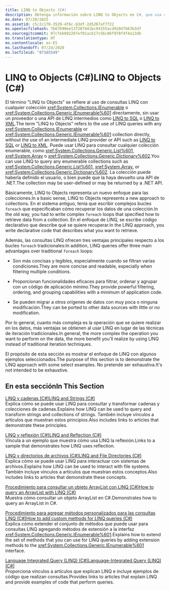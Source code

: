 ```yaml
---
title: LINQ to Objects (C#)
description: Obtenga información sobre LINQ to Objects en C#, que usa consultas LINQ con cualquier colección IEnumerable o IEnumerable<T> sin una API o proveedor LINQ intermedios.
ms.date: 07/20/2015
ms.assetid: c5c2c178-3529-4f6c-b3df-2d5267af7f22
ms.openlocfilehash: 7b67690ee13f207441bc94155acd91047b63b3df
ms.sourcegitcommit: 87cfeb69226fef01acb17c56c86f978f4f4a13db
ms.translationtype: HT
ms.contentlocale: es-ES
ms.lasthandoff: 07/24/2020
ms.locfileid: "87165549"
---
```

# <a name="linq-to-objects-c"></a><span data-ttu-id="a59f8-103">LINQ to Objects (C#)</span><span class="sxs-lookup"><span data-stu-id="a59f8-103">LINQ to Objects (C#)</span></span>

<span data-ttu-id="a59f8-104">El término "LINQ to Objects" se refiere al uso de consultas LINQ con cualquier colección <xref:System.Collections.IEnumerable> o <xref:System.Collections.Generic.IEnumerable%601> directamente, sin usar un proveedor o una API de LINQ intermedios como [LINQ to SQL](../../../../framework/data/adonet/sql/linq/index.md) o [LINQ to XML](./linq-to-xml-overview.md).</span><span class="sxs-lookup"><span data-stu-id="a59f8-104">The term "LINQ to Objects" refers to the use of LINQ queries with any <xref:System.Collections.IEnumerable> or <xref:System.Collections.Generic.IEnumerable%601> collection directly, without the use of an intermediate LINQ provider or API such as [LINQ to SQL](../../../../framework/data/adonet/sql/linq/index.md) or [LINQ to XML](./linq-to-xml-overview.md).</span></span> <span data-ttu-id="a59f8-105">Puede usar LINQ para consultar cualquier colección enumerable, como <xref:System.Collections.Generic.List%601>, <xref:System.Array> o <xref:System.Collections.Generic.Dictionary%602>.</span><span class="sxs-lookup"><span data-stu-id="a59f8-105">You can use LINQ to query any enumerable collections such as <xref:System.Collections.Generic.List%601>, <xref:System.Array>, or <xref:System.Collections.Generic.Dictionary%602>.</span></span> <span data-ttu-id="a59f8-106">La colección puede haberla definido el usuario, o bien puede que la haya devuelto una API de .NET.</span><span class="sxs-lookup"><span data-stu-id="a59f8-106">The collection may be user-defined or may be returned by a .NET API.</span></span>  
  
 <span data-ttu-id="a59f8-107">Básicamente, LINQ to Objects representa un nuevo enfoque para las colecciones.</span><span class="sxs-lookup"><span data-stu-id="a59f8-107">In a basic sense, LINQ to Objects represents a new approach to collections.</span></span> <span data-ttu-id="a59f8-108">En el sistema antiguo, tenía que escribir complejos bucles `foreach` que especificaban cómo recuperar los datos de una colección.</span><span class="sxs-lookup"><span data-stu-id="a59f8-108">In the old way, you had to write complex `foreach` loops that specified how to retrieve data from a collection.</span></span> <span data-ttu-id="a59f8-109">En el enfoque de LINQ, se escribe código declarativo que describe qué se quiere recuperar.</span><span class="sxs-lookup"><span data-stu-id="a59f8-109">In the LINQ approach, you write declarative code that describes what you want to retrieve.</span></span>  
  
 <span data-ttu-id="a59f8-110">Además, las consultas LINQ ofrecen tres ventajas principales respecto a los bucles `foreach` tradicionales:</span><span class="sxs-lookup"><span data-stu-id="a59f8-110">In addition, LINQ queries offer three main advantages over traditional `foreach` loops:</span></span>  
  
- <span data-ttu-id="a59f8-111">Son más concisas y legibles, especialmente cuando se filtran varias condiciones.</span><span class="sxs-lookup"><span data-stu-id="a59f8-111">They are more concise and readable, especially when filtering multiple conditions.</span></span>  
  
- <span data-ttu-id="a59f8-112">Proporcionan funcionalidades eficaces para filtrar, ordenar y agrupar con un código de aplicación mínimo.</span><span class="sxs-lookup"><span data-stu-id="a59f8-112">They provide powerful filtering, ordering, and grouping capabilities with a minimum of application code.</span></span>  
  
- <span data-ttu-id="a59f8-113">Se pueden migrar a otros orígenes de datos con muy poca o ninguna modificación.</span><span class="sxs-lookup"><span data-stu-id="a59f8-113">They can be ported to other data sources with little or no modification.</span></span>  
  
 <span data-ttu-id="a59f8-114">Por lo general, cuanto más compleja es la operación que se quiere realizar en los datos, más ventajas se obtienen al usar LINQ en lugar de las técnicas de iteración tradicionales.</span><span class="sxs-lookup"><span data-stu-id="a59f8-114">In general, the more complex the operation you want to perform on the data, the more benefit you'll realize by using LINQ instead of traditional iteration techniques.</span></span>  
  
 <span data-ttu-id="a59f8-115">El propósito de esta sección es mostrar el enfoque de LINQ con algunos ejemplos seleccionados.</span><span class="sxs-lookup"><span data-stu-id="a59f8-115">The purpose of this section is to demonstrate the LINQ approach with some select examples.</span></span> <span data-ttu-id="a59f8-116">No pretende ser exhaustiva.</span><span class="sxs-lookup"><span data-stu-id="a59f8-116">It's not intended to be exhaustive.</span></span>  
  
## <a name="in-this-section"></a><span data-ttu-id="a59f8-117">En esta sección</span><span class="sxs-lookup"><span data-stu-id="a59f8-117">In This Section</span></span>  
 [<span data-ttu-id="a59f8-118">LINQ y cadenas (C#)</span><span class="sxs-lookup"><span data-stu-id="a59f8-118">LINQ and Strings (C#)</span></span>](./linq-and-strings.md)  
 <span data-ttu-id="a59f8-119">Explica cómo se puede usar LINQ para consultar y transformar cadenas y colecciones de cadenas.</span><span class="sxs-lookup"><span data-stu-id="a59f8-119">Explains how LINQ can be used to query and transform strings and collections of strings.</span></span> <span data-ttu-id="a59f8-120">También incluye vínculos a artículos que muestran estos principios.</span><span class="sxs-lookup"><span data-stu-id="a59f8-120">Also includes links to articles that demonstrate these principles.</span></span>  
  
 [<span data-ttu-id="a59f8-121">LINQ y reflexión (C#)</span><span class="sxs-lookup"><span data-stu-id="a59f8-121">LINQ and Reflection (C#)</span></span>](how-to-query-an-assembly-s-metadata-with-reflection-linq.md)  
 <span data-ttu-id="a59f8-122">Vincula a un ejemplo que muestra cómo usa LINQ la reflexión.</span><span class="sxs-lookup"><span data-stu-id="a59f8-122">Links to a sample that demonstrates how LINQ uses reflection.</span></span>  
  
 [<span data-ttu-id="a59f8-123">LINQ y directorios de archivos (C#)</span><span class="sxs-lookup"><span data-stu-id="a59f8-123">LINQ and File Directories (C#)</span></span>](./linq-and-file-directories.md)  
 <span data-ttu-id="a59f8-124">Explica cómo se puede usar LINQ para interactuar con sistemas de archivos.</span><span class="sxs-lookup"><span data-stu-id="a59f8-124">Explains how LINQ can be used to interact with file systems.</span></span> <span data-ttu-id="a59f8-125">También incluye vínculos a artículos que muestran estos conceptos.</span><span class="sxs-lookup"><span data-stu-id="a59f8-125">Also includes links to articles that demonstrate these concepts.</span></span>  
  
 [<span data-ttu-id="a59f8-126">Procedimiento para consultar un objeto ArrayList con LINQ (C#)</span><span class="sxs-lookup"><span data-stu-id="a59f8-126">How to query an ArrayList with LINQ (C#)</span></span>](./how-to-query-an-arraylist-with-linq.md)  
 <span data-ttu-id="a59f8-127">Muestra cómo consultar un objeto ArrayList en C#.</span><span class="sxs-lookup"><span data-stu-id="a59f8-127">Demonstrates how to query an ArrayList in C#.</span></span>  
  
 [<span data-ttu-id="a59f8-128">Procedimiento para agregar métodos personalizados para las consultas LINQ (C#)</span><span class="sxs-lookup"><span data-stu-id="a59f8-128">How to add custom methods for LINQ queries (C#)</span></span>](./how-to-add-custom-methods-for-linq-queries.md)  
 <span data-ttu-id="a59f8-129">Explica cómo extender el conjunto de métodos que puede usar para consultas LINQ agregando métodos de extensión a la interfaz <xref:System.Collections.Generic.IEnumerable%601>.</span><span class="sxs-lookup"><span data-stu-id="a59f8-129">Explains how to extend the set of methods that you can use for LINQ queries by adding extension methods to the <xref:System.Collections.Generic.IEnumerable%601> interface.</span></span>  
  
 [<span data-ttu-id="a59f8-130">Language Integrated Query (LINQ) (C#)</span><span class="sxs-lookup"><span data-stu-id="a59f8-130">Language-Integrated Query (LINQ) (C#)</span></span>](./index.md)  
 <span data-ttu-id="a59f8-131">Proporciona vínculos a artículos que explican LINQ e incluye ejemplos de código que realizan consultas.</span><span class="sxs-lookup"><span data-stu-id="a59f8-131">Provides links to articles that explain LINQ and provide examples of code that perform queries.</span></span>
